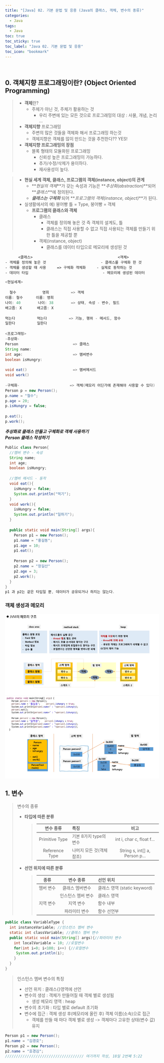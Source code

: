 ```yaml
---
title: "[Java] 02. 기본 문법 및 응용 (Java의 클래스, 객체, 변수의 종류)"
categories:
  - Java
tags:
  - Java
toc: true
toc_sticky: true
toc_label: "Java 02. 기본 문법 및 응용"
toc_icon: "bookmark"
---
```


<br>

## 0. 객체지향 프로그래밍이란? (Object Oriented Programming)

> - **객체**란?
>   - 주체가 아닌 것, 주체가 활용하는 것
>     - 우리 주변에 있는 모든 것으로 프로그래밍의 대상 : 사물, 개념, 논리 ...
> - **객체지향** 프로그래밍
>   - 주변의 많은 것들을 객체화 해서 프로그래밍 하는것
>   - 객체지향은 객체를 많이 만드는 것을 추천한다?? YES!
> - **객체지향 프로그래밍의 장점**
>   - 블록 형태의 모듈화된 프로그래밍
>     - 신뢰성 높은 프로그래밍이 가능하다.
>     - 추가/수정/삭제가 용이하다.
>     - 재사용성이 높다.

> - **현실 세계 객체, 클래스, 프로그램의 객체(instance, object)의 관계**
>   - **_현실의 객체_**가 갖는 속성과 기능은 **_추상화(abstraction)_**되어 **_클래스_**에 정의된다.
>   - **_클래스는 구체화_** 되어 **_프로그램의 객체(instance, object)_**가 된다.
> - 실생활에서의 예) 붕어빵 틀 = Type, 붕어빵 = 객체
>   - **프로그램의 클래스와 객체**
>     - 클래스
>       - 객체를 정의해 놓은 것 즉 객체의 설계도, 틀
>       - 클래스는 직접 사용할 수 없고 직접 사용되는 객체를 만들기 위한 틀을 제공할 뿐
>     - 객체(instance, object)
>       - 클래스를 데이터 타입으로 메모리에 생성된 것

```
      <클래스>                                       <객체>
- 객체를 정의해 놓은 것                         - 클래스를 구체화 한 것
- 객체를 생성할 때 사용     => 구체화 객체화     - 실제로 동작하는 것
- 데이터 타입                                  - 메모리에 생성된 데이터
```

```java
<현실세계>

  철수            영희          => 객체
이름: 철수      이름: 영희
나이: 40        나이: 38        => 상태, 속성 - 변수, 필드
배고픔: X       배고픔: X

먹는다          먹는다          => 기능, 행위 - 메서드, 함수
일한다          일한다

<프로그래밍>
-추상화-
Person                         => 클래스
String name:
int age:                       => 멤버변수
boolean isHungry:

void eat()                     => 멤버메서드
void work()

-구체화-                       => 객체(메모리 어딘가에 존재해야 사용할 수 있다)
Person p = new Person();
p.name = "철수";
p.age = 20;
p.isHungry = false;

p.eat();
p.work();
```

**_추상화로 클래스 만들고 구체화로 객체 사용하기_**<br>
**_Person 클래스 작성하기_**

```java
Public class Person{
  //멤버 변수 - 속성
  String name;
  int age;
  boolean isHungry;

  //멤버 메서드 - 동작
  void eat(){
    isHungry = false;
    System.out.println("먹기");
  }
  void work(){
    isHungry = false;
    System.out.println("일하기");
  }

  public static void main(String[] args){
    Person p1 = new Person();
    p1.name = "홍길동";
    p1.age = 10;
    p1.eat();

    Person p2 = new Person();
    p2.name = "장길산"
    p2.age = 3;
    p2.work();
  }
}
p1 과 p2는 같은 타입일 뿐, 데이터가 공유되거나 하지는 않는다.
```

### 객체 생성과 메모리

<img src="/assets/forPost/JVM_1.png"> <br>
<img src="/assets/forPost/JVM_2.png">

## 1. 변수

> 변수의 종류
>
> - **타입에 따른 분류**
>   > |   변수 종류    | 특징                      |              비고              |
>   > | :------------: | ------------------------- | :----------------------------: |
>   > | Primitive Type | 기본 8가지 type의 변수    |   int i, char c, float f...    |
>   > | Reference Type | 나머지 모든 것(객체 참조) | String s, int[] a, Person p... |
> - **선언 위치에 따른 분류**
>   > |   종류    |     변수 종류      | 선언 위치                    |
>   > | :-------: | :----------------: | ---------------------------- |
>   > | 멤버 변수 |  클래스 멤버변수   | 클래스 영역 (static keyword) |
>   > |           | 인스턴스 멤버 변수 | 클래스 영역                  |
>   > | 지역 변수 |     지역 변수      | 함수 내부                    |
>   > |           |   파라미터 변수    | 함수 선언부                  |

```java
public class VariableType {
  int instanceVariable; //인스턴스 멤버 변수
  static int classVariable; //클래스 멤버 변수
  public static void main(String[] args){//파라미터 변수
    int localVariable = 10; //로컬변수
    for(int i=0; i<100; i++) {//로컬변수
     System.out.println(i);
    }
  }
}
```

> 인스턴스 멤버 변수의 특징
>
> - 선언 위치 : 클래스{}영역에 선언
> - 변수의 생성 : 객체가 만들어질 때 객체 별로 생성됨
>   - 생성 메모리 영역 : heap
> - 변수의 초기화 : 타입 별로 default 초기화
> - 변수에 접근 : 객체 생성 후(메모리에 올린 후) 객체 이름(소속)으로 접근
>   - 객체를 만들 때 마다 객체 별로 생성 -> 객체마다 고유한 상태(변수 값) 유지

```java
Person p1 = new Person();
p1.name = "김경호";
Person p2 = new Person();
p2.name = "호경김";
//////////////////////////////////// 여기까지 작성, 18일 2번째 5:22
```

